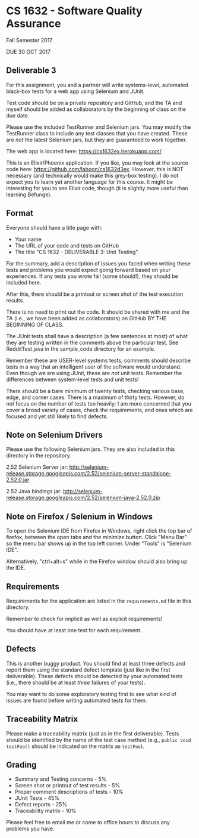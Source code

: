 # CS 1632 - Software Quality Assurance
Fall Semester 2017

DUE 30 OCT 2017

## Deliverable 3

For this assignment, you and a partner will write systems-level, automated black-box tests for a web app using Selenium and JUnit. 

Test code should be on a private repository and GitHub, and the TA and myself should be added as collaborators by the beginning of class on the due date.

Please use the included TestRunner and Selenium jars.  You may modify the TestRunner class to include any test classes that you have created.  These are _not_ the latest Selenium jars, but they are guaranteed to work together.

The web app is located here: https://cs1632ex.herokuapp.com/

This is an Elixir/Phoenix application.  If you like, you may look at the source code here: https://github.com/laboon/cs1632d3ex.  However, this is NOT necessary (and technically would make this grey-box testing).  I do not expect you to learn yet another language for this course.  It might be interesting for you to see Elixir code, though (it is slightly more useful than learning Befunge).

## Format
Everyone should have a title page with:
* Your name
* The URL of your code and tests on GitHub
* The title "CS 1632 - DELIVERABLE 3: Unit Testing"

For the summary, add a description of issues you faced when writing these tests and problems you would expect going forward based on your experiences.  If any tests you wrote fail (some should!), they should be included here.

After this, there should be a printout or screen shot of the test execution results.

There is no need to print out the code.  It should be shared with me and the TA (i.e., we have been added as collaborators) on GitHub BY THE BEGINNING OF CLASS.

The JUnit tests shall have a description (a few sentences at most) of what they are testing written in the comments above the particular test. See RedditTest.java in the sample_code directory for an example.

Remember these are USER-level systems tests; comments should describe tests in a way that an intelligent user of the software would understand.  Even though we are using JUnit, these are _not_ unit tests.  Remember the differences between system-level tests and unit tests!

There should be a bare minimum of twenty tests, checking various base, edge, and corner cases.  There is a maximum of thirty tests.  However, do not focus on the number of tests too heavily; I am more concerned that you cover a broad variety of cases, check the requirements, and ones which are focused and yet still likely to find defects.

## Note on Selenium Drivers

Please use the following Selenium jars.  They are also included in this directory in the repository.

2.52 Selenium Server jar: http://selenium-release.storage.googleapis.com/2.52/selenium-server-standalone-2.52.0.jar

2.52 Java bindings jar: http://selenium-release.storage.googleapis.com/2.52/selenium-java-2.52.0.zip

## Note on Firefox / Selenium in Windows

To open the Selenium IDE from Firefox in Windows, right click the top bar of firefox, between the open tabs and the minimize button. Click "Menu Bar" so the menu bar shows up in the top left corner. Under "Tools" is "Selenium IDE".

Alternatively, "ctrl+alt+s" while in the Firefox window should also bring up the IDE.

## Requirements

Requirements for the application are listed in the `requirements.md` file in this directory.

Remember to check for implicit as well as explicit requirements!

You should have at least one test for each requirement.

## Defects

This is another buggy product.  You should find at least three defects and report them using the standard defect template (just like in the first deliverable).  These defects should be detected by your automated tests (i.e., there should be at least _three_ failures of your tests).

You may want to do some exploratory testing first to see what kind of issues are found before writing automated tests for them.

## Traceability Matrix

Please make a traceability matrix (just as in the first deliverable).  Tests should be identified by the name of the test case method (e.g., `public void testFoo()` should be indicated on the matrix as `testFoo`).

## Grading
* Summary and Testing concerns - 5% 
* Screen shot or printout of test results - 5%
* Proper comment descriptions of tests - 10%
* JUnit Tests - 45%
* Defect reports - 25%
* Traceability matrix - 10%

Please feel free to email me or come to office hours to discuss any problems you have. 
 
